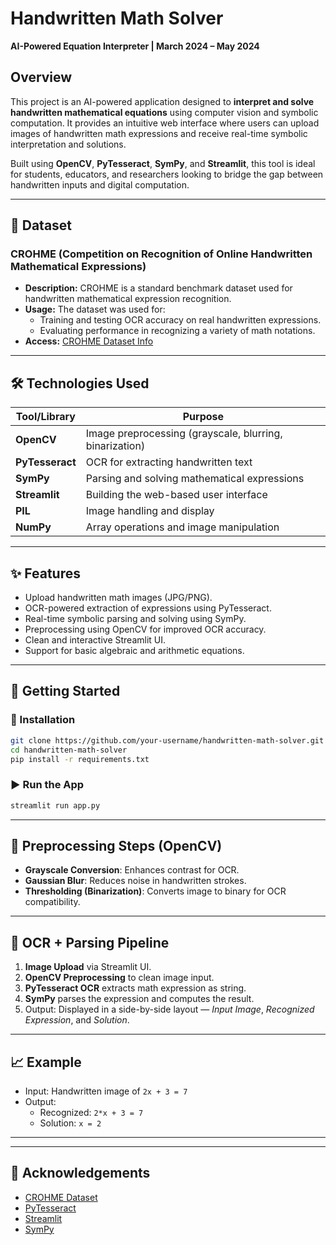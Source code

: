 

#  Handwritten Math Solver  
**AI-Powered Equation Interpreter | March 2024 – May 2024**

##  Overview

This project is an AI-powered application designed to **interpret and solve handwritten mathematical equations** using computer vision and symbolic computation. It provides an intuitive web interface where users can upload images of handwritten math expressions and receive real-time symbolic interpretation and solutions.

Built using **OpenCV**, **PyTesseract**, **SymPy**, and **Streamlit**, this tool is ideal for students, educators, and researchers looking to bridge the gap between handwritten inputs and digital computation.

---

## 📂 Dataset

### CROHME (Competition on Recognition of Online Handwritten Mathematical Expressions)
- **Description:** CROHME is a standard benchmark dataset used for handwritten mathematical expression recognition.
- **Usage:** The dataset was used for:
  - Training and testing OCR accuracy on real handwritten expressions.
  - Evaluating performance in recognizing a variety of math notations.
- **Access:** [CROHME Dataset Info](https://www.isical.ac.in/~crohme/)

---

## 🛠️ Technologies Used

| Tool/Library | Purpose |
|--------------|---------|
| **OpenCV** | Image preprocessing (grayscale, blurring, binarization) |
| **PyTesseract** | OCR for extracting handwritten text |
| **SymPy** | Parsing and solving mathematical expressions |
| **Streamlit** | Building the web-based user interface |
| **PIL** | Image handling and display |
| **NumPy** | Array operations and image manipulation |

---

## ✨ Features

- Upload handwritten math images (JPG/PNG).
- OCR-powered extraction of expressions using PyTesseract.
- Real-time symbolic parsing and solving using SymPy.
- Preprocessing using OpenCV for improved OCR accuracy.
- Clean and interactive Streamlit UI.
- Support for basic algebraic and arithmetic equations.

---

## 🚀 Getting Started

### 🔧 Installation

```bash
git clone https://github.com/your-username/handwritten-math-solver.git
cd handwritten-math-solver
pip install -r requirements.txt
```

### ▶️ Run the App

```bash
streamlit run app.py
```

---

## 📸 Preprocessing Steps (OpenCV)

- **Grayscale Conversion**: Enhances contrast for OCR.
- **Gaussian Blur**: Reduces noise in handwritten strokes.
- **Thresholding (Binarization)**: Converts image to binary for OCR compatibility.

---

## 🧠 OCR + Parsing Pipeline

1. **Image Upload** via Streamlit UI.
2. **OpenCV Preprocessing** to clean image input.
3. **PyTesseract OCR** extracts math expression as string.
4. **SymPy** parses the expression and computes the result.
5. Output: Displayed in a side-by-side layout — *Input Image*, *Recognized Expression*, and *Solution*.

---

## 📈 Example

- Input: Handwritten image of `2x + 3 = 7`
- Output:  
  - Recognized: `2*x + 3 = 7`  
  - Solution: `x = 2`

---

---

## 🙌 Acknowledgements

- [CROHME Dataset](https://www.isical.ac.in/~crohme/)
- [PyTesseract](https://github.com/madmaze/pytesseract)
- [Streamlit](https://streamlit.io/)
- [SymPy](https://www.sympy.org/)
